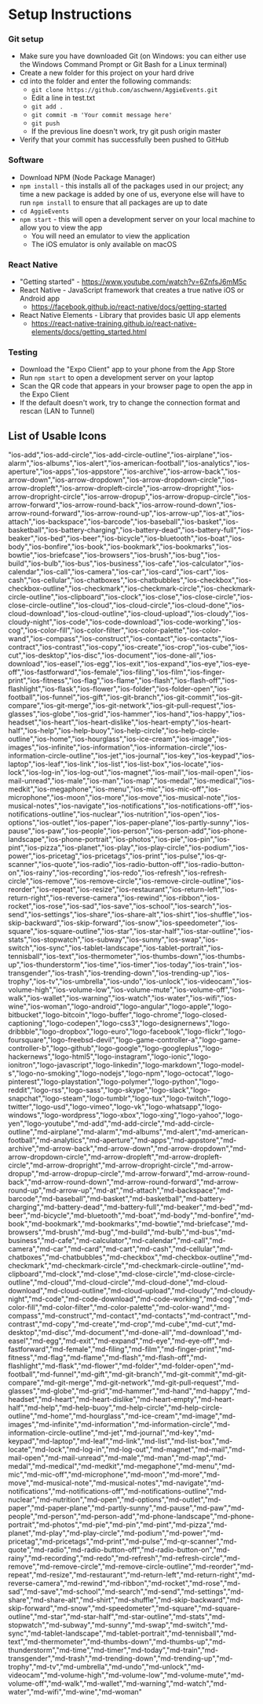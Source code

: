 # Setup Instructions

### Git setup
* Make sure you have downloaded Git (on Windows: you can either use the Windows Command Prompt or Git Bash for a Linux terminal)
* Create a new folder for this project on your hard drive
* cd into the folder and enter the following commands:
  * `git clone https://github.com/aschwenn/AggieEvents.git`
  * Edit a line in test.txt
  * `git add .`
  * `git commit -m 'Your commit message here'`
  * `git push`
  * If the previous line doesn't work, try git push origin master
* Verify that your commit has successfully been pushed to GitHub

### Software
* Download NPM (Node Package Manager)
* `npm install` - this installs all of the packages used in our project; any time a new package is added by one of us, everyone else will have to run `npm install` to ensure that all packages are up to date
* `cd AggieEvents`
* `npm start` - this will open a development server on your local machine to allow you to view the app
  * You will need an emulator to view the application
  * The iOS emulator is only available on macOS

### React Native
* "Getting started" - https://www.youtube.com/watch?v=6ZnfsJ6mM5c
* React Native - JavaScript framework that creates a true native iOS or Android app
  * https://facebook.github.io/react-native/docs/getting-started
* React Native Elements - Library that provides basic UI app elements
  * https://react-native-training.github.io/react-native-elements/docs/getting_started.html
  
### Testing
* Download the "Expo Client" app to your phone from the App Store
* Run `npm start` to open a development server on your laptop
* Scan the QR code that appears in your browser page to open the app in the Expo Client
* If the default doesn't work, try to change the connection format and rescan (LAN to Tunnel)

## List of Usable Icons
"ios-add","ios-add-circle","ios-add-circle-outline","ios-airplane","ios-alarm","ios-albums","ios-alert","ios-american-football","ios-analytics","ios-aperture","ios-apps","ios-appstore","ios-archive","ios-arrow-back","ios-arrow-down","ios-arrow-dropdown","ios-arrow-dropdown-circle","ios-arrow-dropleft","ios-arrow-dropleft-circle","ios-arrow-dropright","ios-arrow-dropright-circle","ios-arrow-dropup","ios-arrow-dropup-circle","ios-arrow-forward","ios-arrow-round-back","ios-arrow-round-down","ios-arrow-round-forward","ios-arrow-round-up","ios-arrow-up","ios-at","ios-attach","ios-backspace","ios-barcode","ios-baseball","ios-basket","ios-basketball","ios-battery-charging","ios-battery-dead","ios-battery-full","ios-beaker","ios-bed","ios-beer","ios-bicycle","ios-bluetooth","ios-boat","ios-body","ios-bonfire","ios-book","ios-bookmark","ios-bookmarks","ios-bowtie","ios-briefcase","ios-browsers","ios-brush","ios-bug","ios-build","ios-bulb","ios-bus","ios-business","ios-cafe","ios-calculator","ios-calendar","ios-call","ios-camera","ios-car","ios-card","ios-cart","ios-cash","ios-cellular","ios-chatboxes","ios-chatbubbles","ios-checkbox","ios-checkbox-outline","ios-checkmark","ios-checkmark-circle","ios-checkmark-circle-outline","ios-clipboard","ios-clock","ios-close","ios-close-circle","ios-close-circle-outline","ios-cloud","ios-cloud-circle","ios-cloud-done","ios-cloud-download","ios-cloud-outline","ios-cloud-upload","ios-cloudy","ios-cloudy-night","ios-code","ios-code-download","ios-code-working","ios-cog","ios-color-fill","ios-color-filter","ios-color-palette","ios-color-wand","ios-compass","ios-construct","ios-contact","ios-contacts","ios-contract","ios-contrast","ios-copy","ios-create","ios-crop","ios-cube","ios-cut","ios-desktop","ios-disc","ios-document","ios-done-all","ios-download","ios-easel","ios-egg","ios-exit","ios-expand","ios-eye","ios-eye-off","ios-fastforward","ios-female","ios-filing","ios-film","ios-finger-print","ios-fitness","ios-flag","ios-flame","ios-flash","ios-flash-off","ios-flashlight","ios-flask","ios-flower","ios-folder","ios-folder-open","ios-football","ios-funnel","ios-gift","ios-git-branch","ios-git-commit","ios-git-compare","ios-git-merge","ios-git-network","ios-git-pull-request","ios-glasses","ios-globe","ios-grid","ios-hammer","ios-hand","ios-happy","ios-headset","ios-heart","ios-heart-dislike","ios-heart-empty","ios-heart-half","ios-help","ios-help-buoy","ios-help-circle","ios-help-circle-outline","ios-home","ios-hourglass","ios-ice-cream","ios-image","ios-images","ios-infinite","ios-information","ios-information-circle","ios-information-circle-outline","ios-jet","ios-journal","ios-key","ios-keypad","ios-laptop","ios-leaf","ios-link","ios-list","ios-list-box","ios-locate","ios-lock","ios-log-in","ios-log-out","ios-magnet","ios-mail","ios-mail-open","ios-mail-unread","ios-male","ios-man","ios-map","ios-medal","ios-medical","ios-medkit","ios-megaphone","ios-menu","ios-mic","ios-mic-off","ios-microphone","ios-moon","ios-more","ios-move","ios-musical-note","ios-musical-notes","ios-navigate","ios-notifications","ios-notifications-off","ios-notifications-outline","ios-nuclear","ios-nutrition","ios-open","ios-options","ios-outlet","ios-paper","ios-paper-plane","ios-partly-sunny","ios-pause","ios-paw","ios-people","ios-person","ios-person-add","ios-phone-landscape","ios-phone-portrait","ios-photos","ios-pie","ios-pin","ios-pint","ios-pizza","ios-planet","ios-play","ios-play-circle","ios-podium","ios-power","ios-pricetag","ios-pricetags","ios-print","ios-pulse","ios-qr-scanner","ios-quote","ios-radio","ios-radio-button-off","ios-radio-button-on","ios-rainy","ios-recording","ios-redo","ios-refresh","ios-refresh-circle","ios-remove","ios-remove-circle","ios-remove-circle-outline","ios-reorder","ios-repeat","ios-resize","ios-restaurant","ios-return-left","ios-return-right","ios-reverse-camera","ios-rewind","ios-ribbon","ios-rocket","ios-rose","ios-sad","ios-save","ios-school","ios-search","ios-send","ios-settings","ios-share","ios-share-alt","ios-shirt","ios-shuffle","ios-skip-backward","ios-skip-forward","ios-snow","ios-speedometer","ios-square","ios-square-outline","ios-star","ios-star-half","ios-star-outline","ios-stats","ios-stopwatch","ios-subway","ios-sunny","ios-swap","ios-switch","ios-sync","ios-tablet-landscape","ios-tablet-portrait","ios-tennisball","ios-text","ios-thermometer","ios-thumbs-down","ios-thumbs-up","ios-thunderstorm","ios-time","ios-timer","ios-today","ios-train","ios-transgender","ios-trash","ios-trending-down","ios-trending-up","ios-trophy","ios-tv","ios-umbrella","ios-undo","ios-unlock","ios-videocam","ios-volume-high","ios-volume-low","ios-volume-mute","ios-volume-off","ios-walk","ios-wallet","ios-warning","ios-watch","ios-water","ios-wifi","ios-wine","ios-woman","logo-android","logo-angular","logo-apple","logo-bitbucket","logo-bitcoin","logo-buffer","logo-chrome","logo-closed-captioning","logo-codepen","logo-css3","logo-designernews","logo-dribbble","logo-dropbox","logo-euro","logo-facebook","logo-flickr","logo-foursquare","logo-freebsd-devil","logo-game-controller-a","logo-game-controller-b","logo-github","logo-google","logo-googleplus","logo-hackernews","logo-html5","logo-instagram","logo-ionic","logo-ionitron","logo-javascript","logo-linkedin","logo-markdown","logo-model-s","logo-no-smoking","logo-nodejs","logo-npm","logo-octocat","logo-pinterest","logo-playstation","logo-polymer","logo-python","logo-reddit","logo-rss","logo-sass","logo-skype","logo-slack","logo-snapchat","logo-steam","logo-tumblr","logo-tux","logo-twitch","logo-twitter","logo-usd","logo-vimeo","logo-vk","logo-whatsapp","logo-windows","logo-wordpress","logo-xbox","logo-xing","logo-yahoo","logo-yen","logo-youtube","md-add","md-add-circle","md-add-circle-outline","md-airplane","md-alarm","md-albums","md-alert","md-american-football","md-analytics","md-aperture","md-apps","md-appstore","md-archive","md-arrow-back","md-arrow-down","md-arrow-dropdown","md-arrow-dropdown-circle","md-arrow-dropleft","md-arrow-dropleft-circle","md-arrow-dropright","md-arrow-dropright-circle","md-arrow-dropup","md-arrow-dropup-circle","md-arrow-forward","md-arrow-round-back","md-arrow-round-down","md-arrow-round-forward","md-arrow-round-up","md-arrow-up","md-at","md-attach","md-backspace","md-barcode","md-baseball","md-basket","md-basketball","md-battery-charging","md-battery-dead","md-battery-full","md-beaker","md-bed","md-beer","md-bicycle","md-bluetooth","md-boat","md-body","md-bonfire","md-book","md-bookmark","md-bookmarks","md-bowtie","md-briefcase","md-browsers","md-brush","md-bug","md-build","md-bulb","md-bus","md-business","md-cafe","md-calculator","md-calendar","md-call","md-camera","md-car","md-card","md-cart","md-cash","md-cellular","md-chatboxes","md-chatbubbles","md-checkbox","md-checkbox-outline","md-checkmark","md-checkmark-circle","md-checkmark-circle-outline","md-clipboard","md-clock","md-close","md-close-circle","md-close-circle-outline","md-cloud","md-cloud-circle","md-cloud-done","md-cloud-download","md-cloud-outline","md-cloud-upload","md-cloudy","md-cloudy-night","md-code","md-code-download","md-code-working","md-cog","md-color-fill","md-color-filter","md-color-palette","md-color-wand","md-compass","md-construct","md-contact","md-contacts","md-contract","md-contrast","md-copy","md-create","md-crop","md-cube","md-cut","md-desktop","md-disc","md-document","md-done-all","md-download","md-easel","md-egg","md-exit","md-expand","md-eye","md-eye-off","md-fastforward","md-female","md-filing","md-film","md-finger-print","md-fitness","md-flag","md-flame","md-flash","md-flash-off","md-flashlight","md-flask","md-flower","md-folder","md-folder-open","md-football","md-funnel","md-gift","md-git-branch","md-git-commit","md-git-compare","md-git-merge","md-git-network","md-git-pull-request","md-glasses","md-globe","md-grid","md-hammer","md-hand","md-happy","md-headset","md-heart","md-heart-dislike","md-heart-empty","md-heart-half","md-help","md-help-buoy","md-help-circle","md-help-circle-outline","md-home","md-hourglass","md-ice-cream","md-image","md-images","md-infinite","md-information","md-information-circle","md-information-circle-outline","md-jet","md-journal","md-key","md-keypad","md-laptop","md-leaf","md-link","md-list","md-list-box","md-locate","md-lock","md-log-in","md-log-out","md-magnet","md-mail","md-mail-open","md-mail-unread","md-male","md-man","md-map","md-medal","md-medical","md-medkit","md-megaphone","md-menu","md-mic","md-mic-off","md-microphone","md-moon","md-more","md-move","md-musical-note","md-musical-notes","md-navigate","md-notifications","md-notifications-off","md-notifications-outline","md-nuclear","md-nutrition","md-open","md-options","md-outlet","md-paper","md-paper-plane","md-partly-sunny","md-pause","md-paw","md-people","md-person","md-person-add","md-phone-landscape","md-phone-portrait","md-photos","md-pie","md-pin","md-pint","md-pizza","md-planet","md-play","md-play-circle","md-podium","md-power","md-pricetag","md-pricetags","md-print","md-pulse","md-qr-scanner","md-quote","md-radio","md-radio-button-off","md-radio-button-on","md-rainy","md-recording","md-redo","md-refresh","md-refresh-circle","md-remove","md-remove-circle","md-remove-circle-outline","md-reorder","md-repeat","md-resize","md-restaurant","md-return-left","md-return-right","md-reverse-camera","md-rewind","md-ribbon","md-rocket","md-rose","md-sad","md-save","md-school","md-search","md-send","md-settings","md-share","md-share-alt","md-shirt","md-shuffle","md-skip-backward","md-skip-forward","md-snow","md-speedometer","md-square","md-square-outline","md-star","md-star-half","md-star-outline","md-stats","md-stopwatch","md-subway","md-sunny","md-swap","md-switch","md-sync","md-tablet-landscape","md-tablet-portrait","md-tennisball","md-text","md-thermometer","md-thumbs-down","md-thumbs-up","md-thunderstorm","md-time","md-timer","md-today","md-train","md-transgender","md-trash","md-trending-down","md-trending-up","md-trophy","md-tv","md-umbrella","md-undo","md-unlock","md-videocam","md-volume-high","md-volume-low","md-volume-mute","md-volume-off","md-walk","md-wallet","md-warning","md-watch","md-water","md-wifi","md-wine","md-woman"
